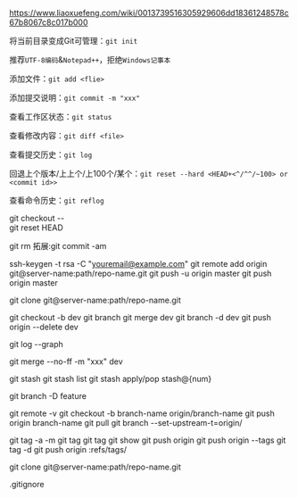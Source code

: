 https://www.liaoxuefeng.com/wiki/0013739516305929606dd18361248578c67b8067c8c017b000

将当前目录变成Git可管理：`git init`

推荐`UTF-8编码`&`Notepad++`，拒绝`Windows记事本`


添加文件：`git add <flie>`

添加提交说明：`git commit -m "xxx"`

查看工作区状态：`git status`

查看修改内容：`git diff <file>`


查看提交历史：`git log`

回退上个版本/上上个/上100个/某个：`git reset --hard <HEAD+<^/^^/~100> or <commit id>>`

查看命令历史：`git reflog`


git checkout -- <flie>  
git reset HEAD <file>

git rm
拓展:git commit -am

ssh-keygen -t rsa -C "youremail@example.com"
git remote add origin git@server-name:path/repo-name.git
git push -u origin master
git push origin master

git clone git@server-name:path/repo-name.git

git checkout -b dev
git branch
git merge dev
git branch -d dev
git push origin --delete dev

git log --graph

git merge --no-ff -m "xxx" dev

git stash
git stash list
git stash apply/pop stash@{num}

git branch -D feature

git remote -v
git checkout -b branch-name origin/branch-name
git push origin branch-name
git pull
git branch --set-upstream-t=origin/<branch-name> <branch-name> 

git tag -a <name> -m <message>
git tag
git tag <name> <commit id>
git show <name>
git push origin <name>
git push origin --tags
git tag -d <name>
git push origin :refs/tags/<name>

git clone git@server-name:path/repo-name.git

.gitignore